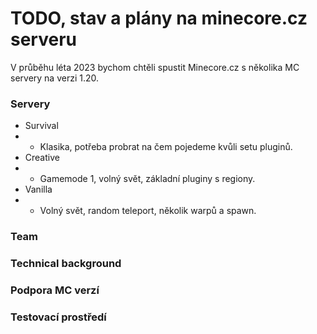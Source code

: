 # TODO, stav a plány na minecore.cz serveru

V průběhu léta 2023 bychom chtěli spustit Minecore.cz s několika MC servery na verzi 1.20.

### Servery
- Survival
- - Klasika, potřeba probrat na čem pojedeme kvůli setu pluginů.
- Creative
- - Gamemode 1, volný svět, základní pluginy s regiony.
- Vanilla
-  - Volný svět, random teleport, několik warpů a spawn.

### Team

### Technical background

### Podpora MC verzí

### Testovací prostředí
